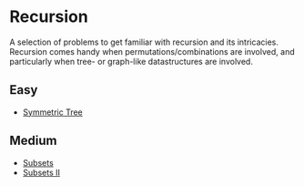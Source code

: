 # Recursion
A selection of problems to get familiar with recursion and its intricacies. Recursion comes handy when permutations/combinations are involved, and particularly when tree- or graph-like datastructures are involved.

## Easy
- [Symmetric Tree](https://leetcode.com/problems/symmetric-tree/)

## Medium
- [Subsets](https://leetcode.com/problems/subsets/)
- [Subsets II](https://leetcode.com/problems/subsets-ii/)
